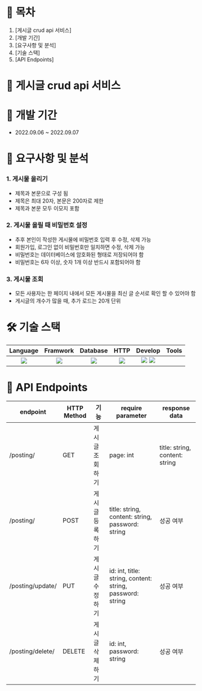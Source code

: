 # 📎 목차

1. [게시글 crud api 서비스]
2. [개발 기간]
3. [요구사항 및 분석]
4. [기술 스택]
5. [API Endpoints]


# 🚀 게시글 crud api 서비스

# 📆 개발 기간
- 2022.09.06 ~ 2022.09.07


# 📝 요구사항 및 분석
### 1. 게시물 올리기

-  제목과 본문으로 구성 됨
- 제목은 최대 20자, 본문은 200자로 제한
- 제목과 본문 모두 이모지 포함

### 2. 게시물 올릴 때 비밀번호 설정

- 추후 본인이 작성한 게시물에 비밀번호 입력 후 수정, 삭제 가능
- 회원가입, 로그인 없이 비밀번호만 일치하면 수정, 삭제 가능
- 비밀번호는 데이터베이스에 암호화된 형태로 저장되어야 함
- 비밀번호는 6자 이상, 숫자 1개 이상 반드시 포함되어야 함

### 3. 게시물 조회

- 모든 사용자는 한 페이지 내에서 모든 게시물을 최신 글 순서로 확인 할 수 있어야 함
- 게시글의 개수가 많을 때, 추가 로드는 20개 단위


# 🛠 기술 스택
Language | Framwork | Database | HTTP | Develop | Tools
| :----------------------------------------------------------------------------------------------------: | :----------------------------------------------------------------------------------------------------: | :--------------------------------------------------------------------------------------------------: | :----------------------------------------------------------------------------------------------------------: | :------------------------------------------------------------------------------------------------------: | :------------------------------------------------------------------------------------------------------: |
| <img src="https://img.shields.io/badge/python-3776AB?style=for-the-badge&logo=python&logoColor=white"> | <img src="https://img.shields.io/badge/django-092E20?style=for-the-badge&logo=django&logoColor=white"> | <img src="https://img.shields.io/badge/mysql-4479A1?style=for-the-badge&logo=mysql&logoColor=white"> | <img src="https://img.shields.io/badge/postman-FF6C37?style=for-the-badge&logo=postman&logoColor=white"> | <img src="https://img.shields.io/badge/discord-5865F2?style=for-the-badge&logo=discord&logoColor=white"> <img src="https://img.shields.io/badge/git-F05032?style=for-the-badge&logo=git&logoColor=white"> 

# 🎯 API Endpoints
| endpoint | HTTP Method | 기능   | require parameter                                                                                                   | response data |
|----------|-------------|------|---------------------------------------------------------------------------------------------------------------------|---------------|
| /posting/ | GET | 게시글 조회하기 | page: int | title: string, content: string |
| /posting/ | POST | 게시글 등록하기 | title: string, content: string, password: string | 성공 여부 |
| /posting/update/ | PUT | 게시글 수정하기 | id: int, title: string, content: string, password: string | 성공 여부 |
| /posting/delete/ | DELETE | 게시글 삭제하기 | id: int, password: string | 성공 여부 |